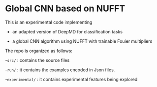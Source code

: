 # Global CNN based on NUFFT

This is an experimental code implementing 

- an adapted version of DeepMD for classification tasks

- a global CNN algorithm using NUFFT with trainable Fouier multipliers


The repo is organized as follows: 

-```src/``` : contains the source files

-```run/``` : it contains the examples encoded in Json files. 

-```experimental/``` : it contains experimental features being explored
